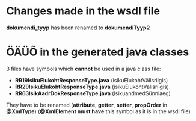 # Changes made in the wsdl file
**dokumendi_tyyp** has been renamed to **dokumendiTyyp2**

# ÖÄÜÕ in the generated java classes
3 files have symbols which **cannot** be used in a java class file:

- **RR19IsikuElukohtResponseType.java** (isikuElukohtVälisriigis)
- **RR29IsikuElukohtResponseType.java** (isikuElukohtVälisriigis)
- **RR63IsikAadrDokResponseType.java** (isikuandmedSünniaeg)

They have to be renamed (**attribute**, **getter**, **setter**, **propOrder** in **@XmlType**) (**@XmlElement must have** this symbol as it is in the wsdl file)